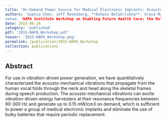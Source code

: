 ```yaml
---
title: 'On-Demand Power Source for Medical Electronic Implants: Acousto-Mechanical Vibrations from Human Vocal Folds'
authors: 'Sophia Chen, Jeff Rosenberg, **Ashwin Balakrishna**, Grace Ma, Hyunjun Cho, Jeong Oen Lee and Hyuck Choo
venue: 'NAPA Institute Workshop on Enabling Future Health Care: the Role of Micro and Nano Technologies'
date: 2015-08-24
category: 'published'
pdf: '2015-NAPA_Workshop.pdf'
teaser: '2015-NAPA_Workshop.png'
permalink: /publication/2015-NAPA_Workshop
collection: publications
---
```


Abstract
-------
For use in vibration-driven power generation, we have quantitatively characterized the acousto-mechanical
vibrations that propagate from the human vocal folds through the neck and head along the skeletal frames during speech
production. The acousto-mechanical vibrations can excite vibration-driven energy harvesters at their resonance frequencies
between 90-300 Hz and generate up to 0.15 mW/cm3 on demand, which is sufficient to power a group of medical electronic
implants and eliminate the use of bulky batteries that require periodic replacement.
